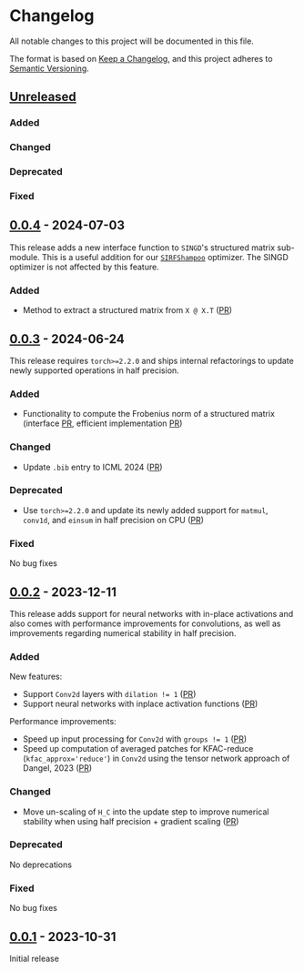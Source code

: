 # Changelog

All notable changes to this project will be documented in this file.

The format is based on [Keep a Changelog](https://keepachangelog.com/en/1.0.0/),
and this project adheres to [Semantic
Versioning](https://semver.org/spec/v2.0.0.html).

## [Unreleased]

### Added

### Changed

### Deprecated

### Fixed

## [0.0.4] - 2024-07-03

This release adds a new interface function to `SINGD`'s structured matrix
sub-module. This is a useful addition for our
[`SIRFShampoo`](https://github.com/f-dangel/sirfshampoo) optimizer. The SINGD
optimizer is not affected by this feature.

### Added

- Method to extract a structured matrix from `X @ X.T`
  ([PR](https://github.com/f-dangel/singd/pull/80))

## [0.0.3] - 2024-06-24

This release requires `torch>=2.2.0` and ships internal refactorings to update
newly supported operations in half precision.

### Added

- Functionality to compute the Frobenius norm of a structured matrix
  (interface [PR](https://github.com/f-dangel/singd/pull/70),
  efficient implementation [PR](https://github.com/f-dangel/singd/pull/71))

### Changed

- Update `.bib` entry to ICML 2024
  ([PR](https://github.com/f-dangel/singd/pull/74))

### Deprecated

- Use `torch>=2.2.0` and update its newly added support for `matmul`, `conv1d`,
  and `einsum` in half precision on CPU
  ([PR](https://github.com/f-dangel/singd/pull/72))

### Fixed

No bug fixes

## [0.0.2] - 2023-12-11

This release adds support for neural networks with in-place activations and also
comes with performance improvements for convolutions, as well as improvements
regarding numerical stability in half precision.

### Added

New features:

- Support `Conv2d` layers with `dilation != 1`
  ([PR](https://github.com/f-dangel/singd/pull/51))
- Support neural networks with inplace activation functions
  ([PR](https://github.com/f-dangel/singd/pull/63))

Performance improvements:

- Speed up input processing for `Conv2d` with `groups != 1`
  ([PR](https://github.com/f-dangel/singd/pull/59))
- Speed up computation of averaged patches for KFAC-reduce
  (`kfac_approx='reduce'`) in `Conv2d` using the tensor network approach of
  Dangel, 2023 ([PR](https://github.com/f-dangel/singd/pull/61))

### Changed

- Move un-scaling of `H_C` into the update step to improve numerical stability
  when using half precision + gradient scaling
  ([PR](https://github.com/f-dangel/singd/pull/67))

### Deprecated

No deprecations

### Fixed

No bug fixes

## [0.0.1] - 2023-10-31

Initial release

[unreleased]: https://github.com/f-dangel/singd/compare/v0.0.4...HEAD
[0.0.4]: https://github.com/f-dangel/singd/compare/v0.0.3...v0.0.4
[0.0.3]: https://github.com/f-dangel/singd/compare/v0.0.2...v0.0.3
[0.0.2]: https://github.com/f-dangel/singd/compare/v0.0.1...v0.0.2
[0.0.1]: https://github.com/f-dangel/singd/compare/5c68fa548ee947c841b3f7e6c31f65eeee079384...v0.0.1
